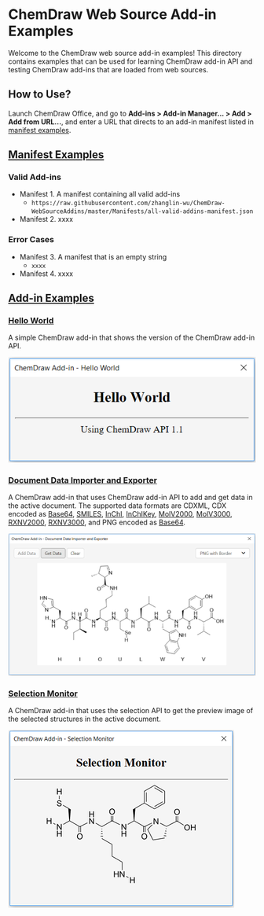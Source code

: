 # ChemDraw Web Source Add-in Examples

Welcome to the ChemDraw web source add-in examples! This directory contains examples that can be used for learning ChemDraw add-in API and testing ChemDraw add-ins that are loaded from web sources.

## How to Use?

Launch ChemDraw Office, and go to **Add-ins > Add-in Manager... > Add > Add from URL...**, and enter a URL that directs to an add-in manifest listed in [manifest examples](https://github.com/zhanglin-wu/ChemDraw-WebSourceAddins/tree/master/Manifests).

## [Manifest Examples](https://github.com/zhanglin-wu/ChemDraw-WebSourceAddins/tree/master/Manifests)

### Valid Add-ins
- Manifest 1. A manifest containing all valid add-ins
  - `https://raw.githubusercontent.com/zhanglin-wu/ChemDraw-WebSourceAddins/master/Manifests/all-valid-addins-manifest.json`
- Manifest 2. xxxx

### Error Cases

- Manifest 3. A manifest that is an empty string
  - `xxxx`
- Manifest 4. xxxx


## [Add-in Examples](https://github.com/zhanglin-wu/ChemDraw-WebSourceAddins/tree/master/Add-ins)

### [Hello World](https://zhanglin-wu.github.io/ChemDraw-WebSourceAddins/Add-ins/Hello%20World/main.html)

A simple ChemDraw add-in that shows the version of the ChemDraw add-in API.

![Hello World](./README-Images/hello-world.png)

### [Document Data Importer and Exporter](https://zhanglin-wu.github.io/ChemDraw-WebSourceAddins/Add-ins/Document%20Data%20Importer%20and%20Exporter/main.html)

A ChemDraw add-in that uses ChemDraw add-in API to add and get data in the active document. The supported data formats are CDXML, CDX encoded as [Base64](https://en.wikipedia.org/wiki/Base64), [SMILES](http://www.daylight.com/dayhtml/doc/theory/theory.smiles.html), [InChI](https://iupac.org/who-we-are/divisions/division-details/inchi/), [InChIKey](https://iupac.org/who-we-are/divisions/division-details/inchi/), [MolV2000](http://accelrys.com/products/collaborative-science/biovia-draw/ctfile-no-fee.html), [MolV3000](http://accelrys.com/products/collaborative-science/biovia-draw/ctfile-no-fee.html), [RXNV2000](http://accelrys.com/products/collaborative-science/biovia-draw/ctfile-no-fee.html), [RXNV3000](http://accelrys.com/products/collaborative-science/biovia-draw/ctfile-no-fee.html), and PNG encoded as [Base64](https://en.wikipedia.org/wiki/Base64).

![Document Data Importer and Exporter](./README-Images/document-data-importer-and-exporter.png)

### [Selection Monitor](https://zhanglin-wu.github.io/ChemDraw-WebSourceAddins/Add-ins/Selection%20Monitor/main.html)

A ChemDraw add-in that uses the selection API to get the preview image of the selected structures in the active document.

![Selection Monitor](./README-Images/selection-monitor.png)